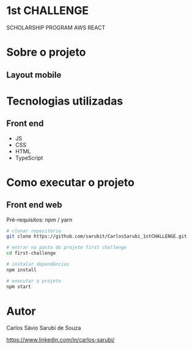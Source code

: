 # 1st CHALLENGE
SCHOLARSHIP PROGRAM AWS REACT

# Sobre o projeto


## Layout mobile


# Tecnologias utilizadas

## Front end
- JS
- CSS
- HTML
- TypeScript

# Como executar o projeto

## Front end web
Pré-requisitos: npm / yarn

```bash
# clonar repositório
git clone https://github.com/sarubit/CarlosSarubi_1stCHALLENGE.git

# entrar na pasta do projeto first challenge
cd first-challenge

# instalar dependências
npm install

# executar o projeto
npm start
```

# Autor

Carlos Sávio Sarubi de Souza

https://www.linkedin.com/in/carlos-sarubi/
